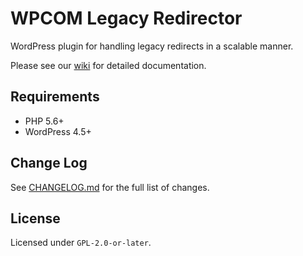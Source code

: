 # WPCOM Legacy Redirector

WordPress plugin for handling legacy redirects in a scalable manner.

Please see our [wiki](https://github.com/Automattic/WPCOM-Legacy-Redirector/wiki) for detailed documentation.

## Requirements

- PHP 5.6+
- WordPress 4.5+

## Change Log

See [CHANGELOG.md](CHANGELOG.md) for the full list of changes.

## License

Licensed under `GPL-2.0-or-later`.
